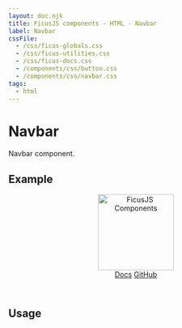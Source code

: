 ```yaml
---
layout: doc.njk
title: FicusJS components - HTML - Navbar
label: Navbar
cssFile:
  - /css/ficus-globals.css
  - /css/ficus-utilities.css
  - /css/ficus-docs.css
  - /components/css/button.css
  - /components/css/navbar.css
tags:
  - html
---
```

# Navbar

Navbar component.

## Example

<header class="fc-navbar">
  <section class="fc-navbar__section">
    <img src="../img/logo.png" width="150" alt="FicusJS Components">
  </section>
  <section class="fc-navbar__section">
    <a href="..." class="fc-button fc-button--link">Docs</a>
    <a href="..." class="fc-button fc-button--link">GitHub</a>
  </section>
</header>

## Usage

```html

```
